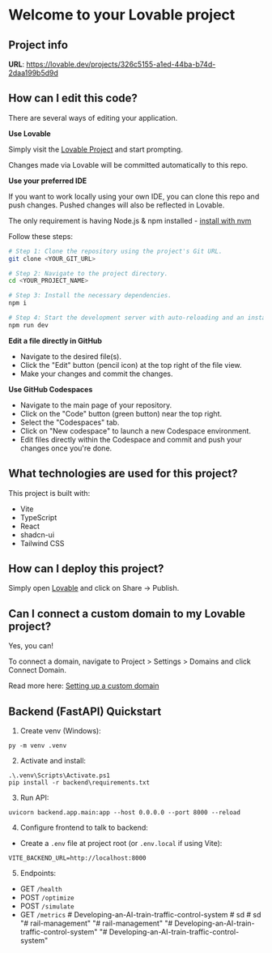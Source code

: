 # Welcome to your Lovable project

## Project info

**URL**: https://lovable.dev/projects/326c5155-a1ed-44ba-b74d-2daa199b5d9d

## How can I edit this code?

There are several ways of editing your application.

**Use Lovable**

Simply visit the [Lovable Project](https://lovable.dev/projects/326c5155-a1ed-44ba-b74d-2daa199b5d9d) and start prompting.

Changes made via Lovable will be committed automatically to this repo.

**Use your preferred IDE**

If you want to work locally using your own IDE, you can clone this repo and push changes. Pushed changes will also be reflected in Lovable.

The only requirement is having Node.js & npm installed - [install with nvm](https://github.com/nvm-sh/nvm#installing-and-updating)

Follow these steps:

```sh
# Step 1: Clone the repository using the project's Git URL.
git clone <YOUR_GIT_URL>

# Step 2: Navigate to the project directory.
cd <YOUR_PROJECT_NAME>

# Step 3: Install the necessary dependencies.
npm i

# Step 4: Start the development server with auto-reloading and an instant preview.
npm run dev
```

**Edit a file directly in GitHub**

- Navigate to the desired file(s).
- Click the "Edit" button (pencil icon) at the top right of the file view.
- Make your changes and commit the changes.

**Use GitHub Codespaces**

- Navigate to the main page of your repository.
- Click on the "Code" button (green button) near the top right.
- Select the "Codespaces" tab.
- Click on "New codespace" to launch a new Codespace environment.
- Edit files directly within the Codespace and commit and push your changes once you're done.

## What technologies are used for this project?

This project is built with:

- Vite
- TypeScript
- React
- shadcn-ui
- Tailwind CSS

## How can I deploy this project?

Simply open [Lovable](https://lovable.dev/projects/326c5155-a1ed-44ba-b74d-2daa199b5d9d) and click on Share -> Publish.

## Can I connect a custom domain to my Lovable project?

Yes, you can!

To connect a domain, navigate to Project > Settings > Domains and click Connect Domain.

Read more here: [Setting up a custom domain](https://docs.lovable.dev/features/custom-domain#custom-domain)

## Backend (FastAPI) Quickstart

1. Create venv (Windows):
```
py -m venv .venv
```

2. Activate and install:
```
.\.venv\Scripts\Activate.ps1
pip install -r backend\requirements.txt
```

3. Run API:
```
uvicorn backend.app.main:app --host 0.0.0.0 --port 8000 --reload
```

4. Configure frontend to talk to backend:
- Create a `.env` file at project root (or `.env.local` if using Vite):
```
VITE_BACKEND_URL=http://localhost:8000
```

5. Endpoints:
- GET `/health`
- POST `/optimize`
- POST `/simulate`
- GET `/metrics`
#   D e v e l o p i n g - a n - A I - t r a i n - t r a f f i c - c o n t r o l - s y s t e m  
 #   s d  
 #   s d  
 "# rail-management" 
"# rail-management" 
"# Developing-an-AI-train-traffic-control-system" 
"# Developing-an-AI-train-traffic-control-system" 
